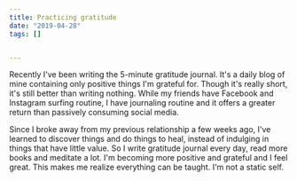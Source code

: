 ```yaml
---
title: Practicing gratitude
date: "2019-04-28"
tags: []


---
```

Recently I've been writing the 5-minute gratitude journal. It's a daily blog of mine containing only positive things I'm grateful for. Though it's really short, it's still better than writing nothing. While my friends have Facebook and Instagram surfing routine, I have journaling routine and it offers a greater return than passively consuming social media.

Since I broke away from my previous relationship a few weeks ago, I've learned to discover things and do things to heal, instead of indulging in things that have little value. So I write gratitude journal every day, read more books and meditate a lot. I'm becoming more positive and grateful and I feel great. This makes me realize everything can be taught. I'm not a static self. 